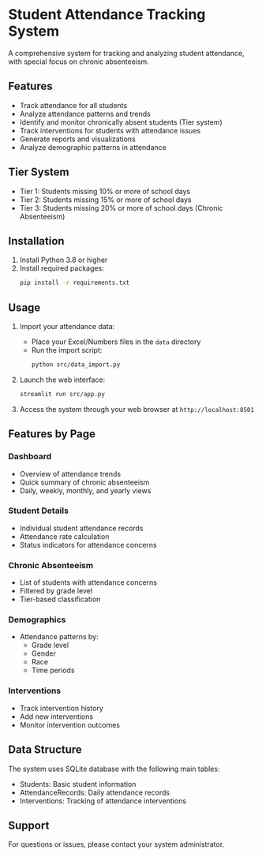 # Student Attendance Tracking System

A comprehensive system for tracking and analyzing student attendance, with special focus on chronic absenteeism.

## Features

- Track attendance for all students
- Analyze attendance patterns and trends
- Identify and monitor chronically absent students (Tier system)
- Track interventions for students with attendance issues
- Generate reports and visualizations
- Analyze demographic patterns in attendance

## Tier System

- Tier 1: Students missing 10% or more of school days
- Tier 2: Students missing 15% or more of school days
- Tier 3: Students missing 20% or more of school days (Chronic Absenteeism)

## Installation

1. Install Python 3.8 or higher
2. Install required packages:
   ```bash
   pip install -r requirements.txt
   ```

## Usage

1. Import your attendance data:
   - Place your Excel/Numbers files in the `data` directory
   - Run the import script:
     ```bash
     python src/data_import.py
     ```

2. Launch the web interface:
   ```bash
   streamlit run src/app.py
   ```

3. Access the system through your web browser at `http://localhost:8501`

## Features by Page

### Dashboard
- Overview of attendance trends
- Quick summary of chronic absenteeism
- Daily, weekly, monthly, and yearly views

### Student Details
- Individual student attendance records
- Attendance rate calculation
- Status indicators for attendance concerns

### Chronic Absenteeism
- List of students with attendance concerns
- Filtered by grade level
- Tier-based classification

### Demographics
- Attendance patterns by:
  - Grade level
  - Gender
  - Race
  - Time periods

### Interventions
- Track intervention history
- Add new interventions
- Monitor intervention outcomes

## Data Structure

The system uses SQLite database with the following main tables:
- Students: Basic student information
- AttendanceRecords: Daily attendance records
- Interventions: Tracking of attendance interventions

## Support

For questions or issues, please contact your system administrator.
